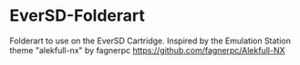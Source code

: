 # EverSD-Folderart

Folderart to use on the EverSD Cartridge.
Inspired by the Emulation Station theme "alekfull-nx" by fagnerpc
https://github.com/fagnerpc/Alekfull-NX
